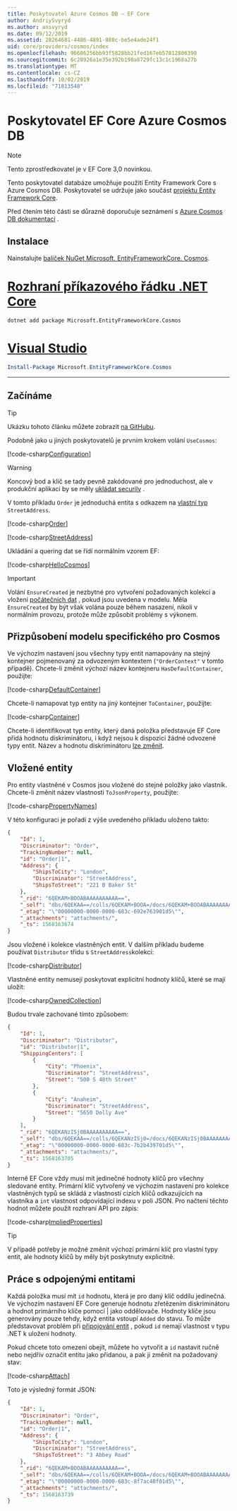 ```yaml
---
title: Poskytovatel Azure Cosmos DB – EF Core
author: AndriySvyryd
ms.author: ansvyryd
ms.date: 09/12/2019
ms.assetid: 28264681-4486-4891-888c-be5e4ade24f1
uid: core/providers/cosmos/index
ms.openlocfilehash: 96686256bb93f5828bb21fed167eb57812806390
ms.sourcegitcommit: 6c28926a1e35e392b198a8729fc13c1c1968a27b
ms.translationtype: MT
ms.contentlocale: cs-CZ
ms.lasthandoff: 10/02/2019
ms.locfileid: "71813548"
---
```

# <a name="ef-core-azure-cosmos-db-provider"></a>Poskytovatel EF Core Azure Cosmos DB

>[!NOTE]
> Tento zprostředkovatel je v EF Core 3,0 novinkou.

Tento poskytovatel databáze umožňuje použití Entity Framework Core s Azure Cosmos DB. Poskytovatel se udržuje jako součást [projektu Entity Framework Core](https://github.com/aspnet/EntityFrameworkCore).

Před čtením této části se důrazně doporučuje seznámení s [Azure Cosmos DB dokumentaci](https://docs.microsoft.com/en-us/azure/cosmos-db/introduction) .

## <a name="install"></a>Instalace

Nainstalujte [balíček NuGet Microsoft. EntityFrameworkCore. Cosmos](https://www.nuget.org/packages/Microsoft.EntityFrameworkCore.Cosmos/).

# <a name="net-core-clitabdotnet-core-cli"></a>[Rozhraní příkazového řádku .NET Core](#tab/dotnet-core-cli)

``` console
dotnet add package Microsoft.EntityFrameworkCore.Cosmos
```

# <a name="visual-studiotabvs"></a>[Visual Studio](#tab/vs)

``` powershell
Install-Package Microsoft.EntityFrameworkCore.Cosmos
```

***

## <a name="get-started"></a>Začínáme

> [!TIP]  
> Ukázku tohoto článku můžete zobrazit [na GitHubu](https://github.com/aspnet/EntityFramework.Docs/tree/master/samples/core/Cosmos).

Podobně jako u jiných poskytovatelů je prvním krokem volání `UseCosmos`:

[!code-csharp[Configuration](../../../../samples/core/Cosmos/ModelBuilding/OrderContext.cs?name=Configuration)]

> [!WARNING]
> Koncový bod a klíč se tady pevně zakódované pro jednoduchost, ale v produkční aplikaci by se měly [ukládat securily](https://docs.microsoft.com/aspnet/core/security/app-secrets#secret-manager) .

V tomto příkladu `Order` je jednoduchá entita s odkazem na [vlastní typ](../../modeling/owned-entities.md) `StreetAddress`.

[!code-csharp[Order](../../../../samples/core/Cosmos/ModelBuilding/Order.cs?name=Order)]

[!code-csharp[StreetAddress](../../../../samples/core/Cosmos/ModelBuilding/StreetAddress.cs?name=StreetAddress)]

Ukládání a quering dat se řídí normálním vzorem EF:

[!code-csharp[HelloCosmos](../../../../samples/core/Cosmos/ModelBuilding/Sample.cs?name=HelloCosmos)]

> [!IMPORTANT]
> Volání `EnsureCreated` je nezbytné pro vytvoření požadovaných kolekcí a vložení [počátečních dat](../../modeling/data-seeding.md) , pokud jsou uvedena v modelu. Měla `EnsureCreated` by být však volána pouze během nasazení, nikoli v normálním provozu, protože může způsobit problémy s výkonem.

## <a name="cosmos-specific-model-customization"></a>Přizpůsobení modelu specifického pro Cosmos

Ve výchozím nastavení jsou všechny typy entit namapovány na stejný kontejner pojmenovaný za odvozeným kontextem (`"OrderContext"` v tomto případě). Chcete-li změnit výchozí název kontejneru `HasDefaultContainer`, použijte:

[!code-csharp[DefaultContainer](../../../../samples/core/Cosmos/ModelBuilding/OrderContext.cs?name=DefaultContainer)]

Chcete-li namapovat typ entity na jiný kontejner `ToContainer`, použijte:

[!code-csharp[Container](../../../../samples/core/Cosmos/ModelBuilding/OrderContext.cs?name=Container)]

Chcete-li identifikovat typ entity, který daná položka představuje EF Core přidá hodnotu diskriminátoru, i když nejsou k dispozici žádné odvozené typy entit. Název a hodnotu diskriminátoru [lze změnit](../../modeling/inheritance.md).

## <a name="embedded-entities"></a>Vložené entity

Pro entity vlastněné v Cosmos jsou vložené do stejné položky jako vlastník. Chcete-li změnit název vlastnosti `ToJsonProperty`, použijte:

[!code-csharp[PropertyNames](../../../../samples/core/Cosmos/ModelBuilding/OrderContext.cs?name=PropertyNames)]

V této konfiguraci je pořadí z výše uvedeného příkladu uloženo takto:

``` json
{
    "Id": 1,
    "Discriminator": "Order",
    "TrackingNumber": null,
    "id": "Order|1",
    "Address": {
        "ShipsToCity": "London",
        "Discriminator": "StreetAddress",
        "ShipsToStreet": "221 B Baker St"
    },
    "_rid": "6QEKAM+BOOABAAAAAAAAAA==",
    "_self": "dbs/6QEKAA==/colls/6QEKAM+BOOA=/docs/6QEKAM+BOOABAAAAAAAAAA==/",
    "_etag": "\"00000000-0000-0000-683c-692e763901d5\"",
    "_attachments": "attachments/",
    "_ts": 1568163674
}
```

Jsou vložené i kolekce vlastněných entit. V dalším příkladu budeme používat `Distributor` třídu s `StreetAddress`kolekcí:

[!code-csharp[Distributor](../../../../samples/core/Cosmos/ModelBuilding/Distributor.cs?name=Distributor)]

Vlastněné entity nemusejí poskytovat explicitní hodnoty klíčů, které se mají uložit:

[!code-csharp[OwnedCollection](../../../../samples/core/Cosmos/ModelBuilding/Sample.cs?name=OwnedCollection)]

Budou trvale zachované tímto způsobem:

``` json
{
    "Id": 1,
    "Discriminator": "Distributor",
    "id": "Distributor|1",
    "ShippingCenters": [
        {
            "City": "Phoenix",
            "Discriminator": "StreetAddress",
            "Street": "500 S 48th Street"
        },
        {
            "City": "Anaheim",
            "Discriminator": "StreetAddress",
            "Street": "5650 Dolly Ave"
        }
    ],
    "_rid": "6QEKANzISj0BAAAAAAAAAA==",
    "_self": "dbs/6QEKAA==/colls/6QEKANzISj0=/docs/6QEKANzISj0BAAAAAAAAAA==/",
    "_etag": "\"00000000-0000-0000-683c-7b2b439701d5\"",
    "_attachments": "attachments/",
    "_ts": 1568163705
}
```

Interně EF Core vždy musí mít jedinečné hodnoty klíčů pro všechny sledované entity. Primární klíč vytvořený ve výchozím nastavení pro kolekce vlastněných typů se skládá z vlastností cizích klíčů odkazujících na vlastníka a `int` vlastnost odpovídající indexu v poli JSON. Pro načtení těchto hodnot můžete použít rozhraní API pro zápis:

[!code-csharp[ImpliedProperties](../../../../samples/core/Cosmos/ModelBuilding/Sample.cs?name=ImpliedProperties)]

> [!TIP]
> V případě potřeby je možné změnit výchozí primární klíč pro vlastní typy entit, ale hodnoty klíčů by měly být poskytnuty explicitně.

## <a name="working-with-disconnected-entities"></a>Práce s odpojenými entitami

Každá položka musí mít `id` hodnotu, která je pro daný klíč oddílu jedinečná. Ve výchozím nastavení EF Core generuje hodnotu zřetězením diskriminátoru a hodnot primárního klíče pomocí | jako oddělovače. Hodnoty klíče jsou generovány pouze tehdy, když entita vstoupí `Added` do stavu. To může představovat problém při [připojování entit](../../saving/disconnected-entities.md) , pokud `id` nemají vlastnost v typu .NET k uložení hodnoty.

Pokud chcete toto omezení obejít, můžete ho vytvořit a `id` nastavit ručně nebo nejdřív označit entitu jako přidanou, a pak ji změnit na požadovaný stav:

[!code-csharp[Attach](../../../../samples/core/Cosmos/ModelBuilding/Sample.cs?highlight=4&name=Attach)]

Toto je výsledný formát JSON:

``` json
{
    "Id": 1,
    "Discriminator": "Order",
    "TrackingNumber": null,
    "id": "Order|1",
    "Address": {
        "ShipsToCity": "London",
        "Discriminator": "StreetAddress",
        "ShipsToStreet": "3 Abbey Road"
    },
    "_rid": "6QEKAM+BOOABAAAAAAAAAA==",
    "_self": "dbs/6QEKAA==/colls/6QEKAM+BOOA=/docs/6QEKAM+BOOABAAAAAAAAAA==/",
    "_etag": "\"00000000-0000-0000-683c-8f7ac48f01d5\"",
    "_attachments": "attachments/",
    "_ts": 1568163739
}
```
